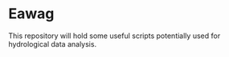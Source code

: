 # Eawag
This repository will hold some useful scripts potentially used for hydrological data analysis. 
